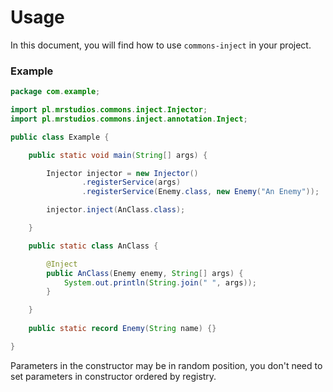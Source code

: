 # Usage
In this document, you will find how to use `commons-inject` in your project.

### Example
```Java
package com.example;

import pl.mrstudios.commons.inject.Injector;
import pl.mrstudios.commons.inject.annotation.Inject;

public class Example {

    public static void main(String[] args) {

        Injector injector = new Injector()
                .registerService(args)
                .registerService(Enemy.class, new Enemy("An Enemy"));

        injector.inject(AnClass.class);

    }

    public static class AnClass {

        @Inject
        public AnClass(Enemy enemy, String[] args) {
            System.out.println(String.join(" ", args));
        }

    }
    
    public static record Enemy(String name) {}

}
```
<tip>
    <p>Parameters in the constructor may be in random position, you don't need to set parameters in constructor ordered by registry.</p>
</tip>
